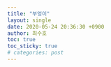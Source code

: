 ```yaml
---
title: "부엉이"
layout: single
date: 2020-05-24 20:36:30 +0900
author: 최수호
toc: true  
toc_sticky: true 
# categories: post
---
```

<script src="https://utteranc.es/client.js"
    repo="apt-get-install/apt-get-install.github.io"
    issue-term="title"
    theme="github-light"
    crossorigin="anonymous"
    async>
</script>